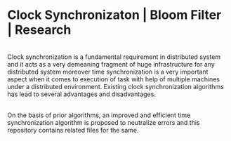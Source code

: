 # Clock Synchronizaton | Bloom Filter | Research
<br/>
Clock synchronization is a fundamental requirement in distributed system and it acts as a very demeaning fragment of huge infrastructure for any distributed system moreover time synchronization is a very important aspect when it comes to execution of task with help of multiple machines under a distributed environment. Existing clock synchronization algorithms has lead to several advantages and disadvantages.
<br/>
<br/>

On the basis of prior algorithms, an improved and efficient time synchronization algorithm is proposed to neutralize errors and this repository contains related files for the same.
